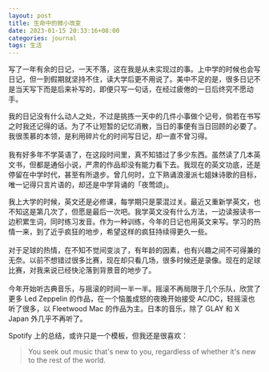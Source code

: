 ```yaml
---
layout: post
title: 生命中的微小改变
date: 2023-01-15 20:33:16+08:00
categories: journal
tags: 生活
---
```


写了一年有余的日记，一天不落，这在我是从未实现过的事。上中学的时候也会写日记，但一到假期就坚持不住，读大学后更不用说了。美中不足的是，很多日记不是当天写下而是后来补写的，即便只写一句话，在经过疲倦的一日后终究不愿动手。

我的日记没有什么动人之处，不过是挑拣一天中的几件小事做个记号，倘若在书写之时我还记得的话。为了不让短暂的记忆消散，当日的事便有当日回顾的必要了。我很羡慕的本领，是利用碎片化的时间写日记，却一直不曾习得。
<br/>
<br/>
我有好多年不学英语了，在这段时间里，真不知错过了多少东西。虽然读了几本英文书，但都是通俗小说，严肃的作品却没有能力看下去。我现在的英文功底，还是停留在中学时代，甚至有所退步。曾几何时，立下熟诵浪漫派七姐妹诗歌的目标，唯一记得只言片语的，却还是中学背诵的「夜莺颂」。

我上大学的时候，英文还是必修课，每学期只是蒙混过关。最近又重新学英文，也不知这是第几次了，但愿是最后一次吧。我学英文没有什么方法，一边读报读书一边积累生词，同时练习发音。作为一种训练，今年的日记也用英文来写。学习的热情一来，到了近乎疯狂的地步，希望这样的疯狂持续得更久一些。
<br/>
<br/>
对于足球的热情，在不知不觉间变淡了，有年龄的因素，也有兴趣之间不可得兼的无奈。以前不想错过很多比赛，现在却只看几场，很多时候还是录像。现在的足球比赛，对我来说已经快沦落到背景音的地步了。
<br/>
<br/>
今年开始听古典音乐，与摇滚的时间一半一半。摇滚不再局限于几个乐队，欣赏了更多 Led Zeppelin 的作品，在一个恼羞成怒的夜晚开始接受 AC/DC，轻摇滚也听了很多，以 Fleetwood Mac 的作品为主。日本的音乐，除了 GLAY 和 X Japan 外几乎不再听了。

Spotify 上的总结，或许只是一个模板，但我还是很喜欢：

> You seek out music that's new to you, regardless of whether it's new to the rest of the world.
